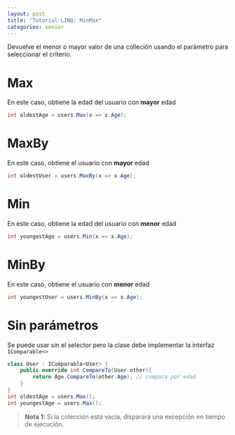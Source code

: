 ```yaml
---
layout: post
title: "Tutorial LINQ: MinMax"
categories: senior
---
```


Devuelve el menor o mayor valor de <!--more-->una colleción usando el parámetro para seleccionar el criterio.

# Max
En este caso, obtiene la edad del usuario con **mayor** edad

```csharp
int oldestAge = users.Max(x => x.Age);
```

# MaxBy
En este caso, obtiene el usuario con **mayor** edad

```csharp
int oldestUser = users.MaxBy(x => x.Age);
```

# Min
En este caso, obtiene la edad del usuario con **menor** edad

```csharp
int youngestAge = users.Min(x => x.Age);
```

# MinBy
En este caso, obtiene el usuario con **menor** edad

```csharp
int youngestUser = users.MinBy(x => x.Age);
```

# Sin parámetros
Se puede usar sin el selector pero la clase debe implementar la interfaz `IComparable<>`

```csharp
class User : IComparable<User> {
    public override int CompareTo(User other){
        return Age.CompareTo(other.Age); // compara por edad
    }
}
int oldestAge = users.Max();
int youngestAge = users.Max();
```

> **Nota 1:** Si la colección está vacía, disparará una excepción en tiempo de ejecución.